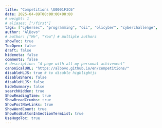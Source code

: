 ```yaml
---
title: "Competitions \U0001F3C6"
date: 2025-04-09T00:00:00+00:00
# weight: 1
# aliases: ["/first"]
tags: ["cybersec", "programming", "oii", "olicyber", "cyberchallenge", "highschool"]
author: "AlBovo"
# author: ["Me", "You"] # multiple authors
showToc: true
TocOpen: false
draft: false
hidemeta: false
comments: false
# description: "A page with all my personal achivement"
canonicalURL: "https://albovo.github.io/en/competitions/"
disableHLJS: true # to disable highlightjs
disableShare: false
disableHLJS: false
hideSummary: false
searchHidden: true
ShowReadingTime: true
ShowBreadCrumbs: true
ShowPostNavLinks: true
ShowWordCount: true
ShowRssButtonInSectionTermList: true
UseHugoToc: true
---
```

